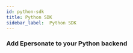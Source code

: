 ```yaml
---
id: python-sdk
title: Python SDK
sidebar_label:  Python SDK
---
```


### Add Epersonate to your Python backend
